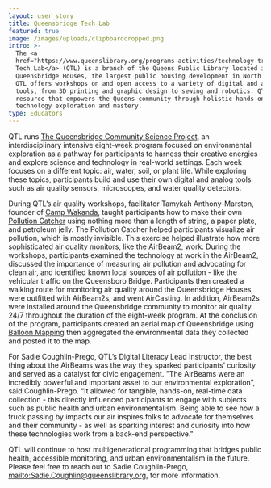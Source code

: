 ```yaml
---
layout: user_story
title: Queensbridge Tech Lab
featured: true
image: /images/uploads/clipboardcropped.png
intro: >-
  The <a
  href="https://www.queenslibrary.org/programs-activities/technology-training/queensbridge-tech-lab">Queensbridge
  Tech Lab</a> (QTL) is a branch of the Queens Public Library located in the
  Queensbridge Houses, the largest public housing development in North America.
  QTL offers workshops on and open access to a variety of digital and analog
  tools, from 3D printing and graphic design to sewing and robotics. QTL is a
  resource that empowers the Queens community through holistic hands-on
  technology exploration and mastery.
type: Educators
---
```

QTL runs <a href="https://docs.google.com/presentation/d/14wsqd3VxVVyZqT6v8L07ggNV4jMWRjhbqzY0mzti2gU/edit?usp=sharing">The Queensbridge Community Science Project</a>, an interdisciplinary intensive eight-week program focused on environmental exploration as a pathway for participants to harness their creative energies and explore science and technology in real-world settings. Each week focuses on a different topic: air, water, soil, or plant life. While exploring these topics, participants build and use their own digital and analog tools such as air quality sensors, microscopes, and water quality detectors.

During QTL’s air quality workshops, facilitator Tamykah Anthony-Marston, founder of <a href="https://www.bkreader.com/2018/03/07/kids-become-science-superheroes-spring-break-camp-wakanda/">Camp Wakanda</a>, taught participants how to make their own <a href="https://www.youtube.com/watch?v=9uVdi-3AqRE">Pollution Catcher</a> using nothing more than a length of string, a paper plate, and petroleum jelly. The Pollution Catcher helped participants visualize air pollution, which is mostly invisible. This exercise helped illustrate how more sophisticated air quality monitors, like the AirBeam2, work. During the workshops, participants examined the technology at work in the AirBeam2, discussed the importance of measuring air pollution and advocating for clean air, and identified known local sources of air pollution - like the vehicular traffic on the Queensboro Bridge. Participants then created a walking route for monitoring air quality around the Queensbridge Houses, were outfitted with AirBeam2s, and went AirCasting. In addition, AirBeam2s were installed around the Queensbridge community to monitor air quality 24/7 throughout the duration of the eight-week program. At the conclusion of the program, participants created an aerial map of Queensbridge using <a href="https://publiclab.org/wiki/balloon-mapping">Balloon Mapping</a> then aggregated the environmental data they collected and posted it to the map.

For Sadie Coughlin-Prego, QTL’s Digital Literacy Lead Instructor, the best thing about the AirBeams was the way they sparked participants’ curiosity and served as a catalyst for civic engagement. "The AirBeams were an incredibly powerful and important asset to our environmental exploration”, said Coughlin-Prego.  “It allowed for tangible, hands-on, real-time data collection - this directly influenced participants to engage with subjects such as public health and urban environmentalism. Being able to see how a truck passing by impacts our air inspires folks to advocate for themselves and their community - as well as sparking interest and curiosity into how these technologies work from a back-end perspective."

QTL will continue to host multigenerational programming that bridges public health, accessible monitoring, and urban environmentalism in the future. Please feel free to reach out to Sadie Coughlin-Prego, <a href="Sadie.Coughlin@queenslibrary.org">mailto:Sadie.Coughlin@queenslibrary.org</a>, for more information.
